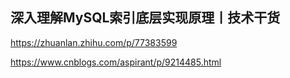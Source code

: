 ## 深入理解MySQL索引底层实现原理丨技术干货

https://zhuanlan.zhihu.com/p/77383599





https://www.cnblogs.com/aspirant/p/9214485.html